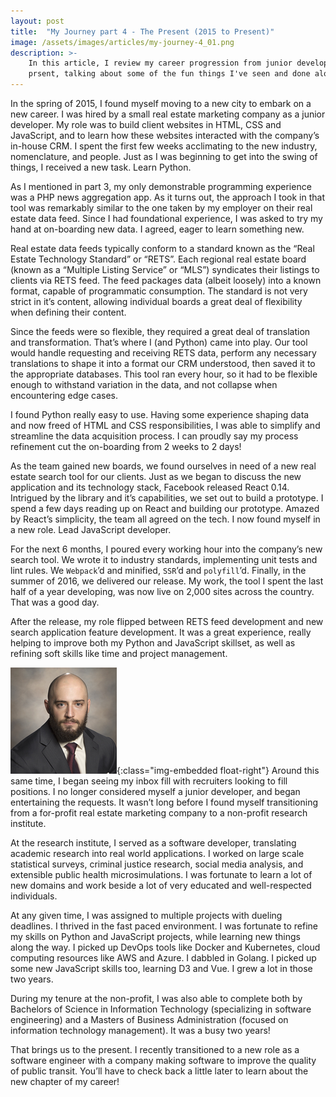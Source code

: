 ```yaml
---
layout: post
title:  "My Journey part 4 - The Present (2015 to Present)"
image: /assets/images/articles/my-journey-4_01.png
description: >-
    In this article, I review my career progression from junior developer to
    prsent, talking about some of the fun things I've seen and done along the way.
---
```


In the spring of 2015, I found myself moving to a new city to embark on a new
career. I was hired by a small real estate marketing company as a junior developer.
My role was to build client websites in HTML, CSS and JavaScript, and to learn
how these websites interacted with the company’s in-house CRM. I spent the first
few weeks acclimating to the new industry, nomenclature, and people. Just as I
was beginning to get into the swing of things, I received a new task. Learn Python.

As I mentioned in part 3, my only demonstrable programming experience was a PHP
news aggregation app. As it turns out, the approach I took in that tool was
remarkably similar to the one taken by my employer on their real estate data feed.
Since I had foundational experience, I was asked to try my hand at on-boarding
new data. I agreed, eager to learn something new.

Real estate data feeds typically conform to a standard known as the “Real Estate
Technology Standard” or “RETS”. Each regional real estate board (known as a
“Multiple Listing Service” or “MLS”) syndicates their listings to clients via
RETS feed. The feed packages data (albeit loosely) into a known format, capable
of programmatic consumption. The standard is not very strict in it’s content,
allowing individual boards a great deal of flexibility when defining their content.

Since the feeds were so flexible, they required a great deal of translation and
transformation. That’s where I (and Python) came into play. Our tool would handle
requesting and receiving RETS data, perform any necessary translations to shape
it into a format our CRM understood, then saved it to the appropriate databases.
This tool ran every hour, so it had to be flexible enough to withstand variation
in the data, and not collapse when encountering edge cases.

I found Python really easy to use. Having some experience shaping data and now
freed of HTML and CSS responsibilities, I was able to simplify and streamline
the data acquisition process. I can proudly say my process refinement cut the
on-boarding from 2 weeks to 2 days!

As the team gained new boards, we found ourselves in need of a new real estate
search tool for our clients. Just as we began to discuss the new application and
its technology stack, Facebook released React 0.14. Intrigued by the library and
it’s capabilities, we set out to build a prototype. I spend a few days reading
up on React and building our prototype. Amazed by React’s simplicity, the team
all agreed on the tech. I now found myself in a new role. Lead JavaScript developer.

For the next 6 months, I poured every working hour into the company’s new search
tool. We wrote it to industry standards, implementing unit tests and lint rules.
We `Webpack`’d and minified, `SSR`’d and `polyfill`’d. Finally, in the summer of
2016, we delivered our release. My work, the tool I spent the last half of a year
developing, was now live on 2,000 sites across the country. That was a good day.

After the release, my role flipped between RETS feed development and new search
application feature development. It was a great experience, really helping to
improve both my Python and JavaScript skillset, as well as refining soft skills
like time and project management.

![Headshot of Keith Richards in Marine Corps dress uniform](/assets/images/articles/my-journey-4_01.png){:class="img-embedded float-right"}
Around this same time, I began seeing my inbox fill with recruiters looking to
fill positions. I no longer considered myself a junior developer, and began
entertaining the requests. It wasn’t long before I found myself transitioning
from a for-profit real estate marketing company to a non-profit research
institute.

At the research institute, I served as a software developer, translating academic
research into real world applications. I worked on large scale statistical
surveys, criminal justice research, social media analysis, and extensible public
health microsimulations. I was fortunate to learn a lot of new domains and work
beside a lot of very educated and well-respected individuals.

At any given time, I was assigned to multiple projects with dueling deadlines. I
thrived in the fast paced environment. I was fortunate to refine my skills on
Python and JavaScript projects, while learning new things along the way. I picked
up DevOps tools like Docker and Kubernetes, cloud computing resources like AWS
and Azure. I dabbled in Golang. I picked up some new JavaScript skills too,
learning D3 and Vue. I grew a lot in those two years.

During my tenure at the non-profit, I was also able to complete both by Bachelors
of Science in Information Technology (specializing in software engineering) and
a Masters of Business Administration (focused on information technology management).
It was a busy two years!

That brings us to the present. I recently transitioned to a new role as a software
engineer with a company making software to improve the quality of public transit.
You’ll have to check back a little later to learn about the new chapter of my career! 
